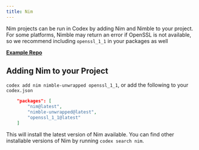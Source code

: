 ```yaml
---
title: Nim
---
```


Nim projects can be run in Codex by adding Nim and Nimble to your project. For some platforms, Nimble may return an error if OpenSSL is not available, so we recommend including `openssl_1_1` in your packages as well

[**Example Repo**](https://github.com/khulnasoft/codex/tree/main/examples/development/nim/spinnytest)

## Adding Nim to your Project

`codex add nim nimble-unwrapped openssl_1_1`, or add the following to your `codex.json`

```json
    "packages": [
        "nim@latest",
        "nimble-unwrapped@latest",
        "openssl_1_1@latest"
    ]
```

This will install the latest version of Nim available. You can find other installable versions of Nim by running `codex search nim`.
